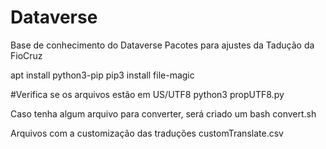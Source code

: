 # Dataverse
Base de conhecimento do Dataverse
Pacotes para ajustes da Tadução da FioCruz

apt install python3-pip
pip3 install file-magic

#Verifica se os arquivos estão em US/UTF8
python3 propUTF8.py

Caso tenha algum arquivo para converter, será criado um bash
 convert.sh


 Arquivos com a customização das traduções
 customTranslate.csv
